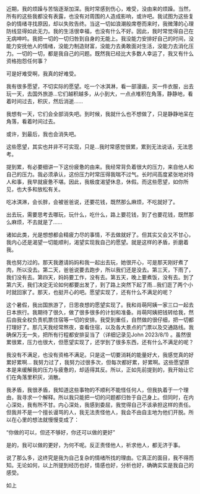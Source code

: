 近期，我的烦躁与苦恼逐渐加深。我时常感到伤心，难受，没由来的烦躁。当然，所有的这些我都没有表露，也没有对周围的人造成影响，或许吧。我试图为这些复杂的情绪寻找原因，却以失败告终。当这一切如浪潮般席卷而来时，我微薄的心理防线显得如此无力。我的生活很幸福，也没有什么不好。因此，我时常觉得自己在无病呻吟。我把一切的一切归咎到自身的无能上。我没能力安排好自己的时间，没能力安抚他人的情绪，没能力制造财富，没能力去勇敢面对生活，没能力去消化压力。一切的一切，都是我自己的问题。既然我已经比大多数人幸运了，我又有什么资格抱怨任何事？

  

可是好难受啊，我真的好难受。

  

我有很多愿望，不切实际的愿望。吃一个冰淇淋，看一部漫画，买一件衣服，出去玩一天，去国外旅游…它们越积越多，从小到大，一点点堆积在角落，静静地，看着时间过去，积灰，然后消逝……

我想有一天，它们会全部消失吧。到时候，我就什么也不想做了，只是静静地呆在角落，看着时间过去。

或许，到最后，我也会消失吧。

这些愿望，其实也并非不可实现，只是…我时常感觉很累，累到无法说话，无法思考。

提到累，有必要细讲一下这份疲惫的由来。我经常背负着很大的压力，来自他人和自己的压力。我必须承认，这份压力时常压得我喘不过气。长时间高度紧张地对待人和事，我早就疲惫不堪。因此，我极度渴望休息，休假。而这些愿望，如你所见，也大多和放松有关。

吃冰淇淋，会长胖，会被爸爸说，还要花钱，既然那么麻烦，不吃就好了。

出去玩，需要思考去哪玩，玩什么，吃什么，路上要花钱，到了也要花钱，既然那么麻烦，不去就是了……

诸如此类，光是想想都会精疲力尽的事情，不去做就好了。但其实又会又不甘心，我内心还是渴望一切能顺利，渴望实现我自己的愿望。就是这样的矛盾，折磨着我。

  

我也努力过的。那天我邀请妈妈和我一起出去玩，她很开心，可是那天刚好煮了肉，所以没去。第二天，爸爸说要去跑步，所以我们还是没去。第三天，下雨了，我们没有去。第四天，妈妈要工作，没有去。第五天，晚上要煮饭，没有去。到了第六天，我们决定无论如何都要出发了，到了路上突然下起了雨…我们逛了两个小时就回家了。那天，也挺开心的吧。愿望实现了，还有什么不满足的呢？

  

这个暑假，我出国旅游了，日思夜想的愿望实现了。我和肖萌阿姨一家三口一起去日本旅行。我期待了很久，做了很多很多的计划和准备。肖萌阿姨把钱转给我，然后由我全权负责机票住宿等一切的安排。我受到重任，自然做的很仔细，把一切都打理好了。那几天我经常熬夜，查看住宿，以及各大景点的门票以及交通路线。我确保万无一失，把所有行程都安排妥当了（详细记录见John 2023/8/1) 。虽然很累很累，压力也很大，但愿望实现了，还学到了很多东西，还有什么不满足的呢？

  

我没有不满足，也没有资格不满足。只是这一切要消耗的能量好大，我感觉真的好累好累啊… 我努力过了，我努力过很多次，但每次都好累，好累啊。这些愿望原本是来缓解我的压力与疲惫的，却适得其反。所以，正如先前提到的，我开始让它们在角落里积灰，消散。

  

我矛盾，我很矛盾，我知道这些事物的不顺利不能怪任何人，但我执着于一个理由，我寻求一个解释。所以我只能把一切的问题都归咎于自己身上。但同时，在内心深处，我有所不甘。内心深处，我感到委屈，我觉得自己不该承担这样的责任。 但我并不是一个擅长谩骂的人，我无法责怪他人，我会不由自主地为他们开脱。所以在心里的想法就慢慢变成了：

“你做的可以，但还不够好，你还可以做的更好”

是的，我可以做的更好，为何不呢。反正责怪他人，祈求他人，都无济于事。

  

说了那么多，这终究是我为自己复杂的情绪所找的理由。它真正的面目，我不得而知。无论如何，以上所提到经历也好，情感也好，分析也好，确确实实是我自己的感受。

如上